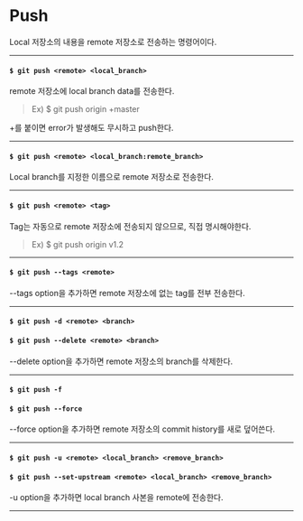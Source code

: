 # Push

Local 저장소의 내용을 remote 저장소로 전송하는 명령어이다.

---

#### `$ git push <remote> <local_branch>`

remote 저장소에 local branch data를 전송한다.

> Ex) $ git push origin +master

+를 붙이면 error가 발생해도 무시하고 push한다.

---

#### `$ git push <remote> <local_branch:remote_branch>`

Local branch를 지정한 이름으로 remote 저장소로 전송한다.

---

#### `$ git push <remote> <tag>`

Tag는 자동으로 remote 저장소에 전송되지 않으므로, 직접 명시해야한다.

> Ex) $ git push origin v1.2

---

#### `$ git push --tags <remote>`

--tags option을 추가하면 remote 저장소에 없는 tag를 전부 전송한다.

---

#### `$ git push -d <remote> <branch>`
#### `$ git push --delete <remote> <branch>`

--delete option을 추가하면 remote 저장소의 branch를 삭제한다.

---

#### `$ git push -f`
#### `$ git push --force`

--force option을 추가하면 remote 저장소의 commit history를 새로 덮어쓴다.

---

#### `$ git push -u <remote> <local_branch> <remove_branch>`
#### `$ git push --set-upstream <remote> <local_branch> <remove_branch>`

-u option을 추가하면 local branch 사본을 remote에 전송한다.

---
